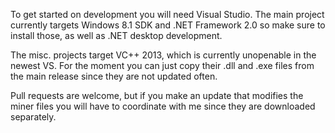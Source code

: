 To get started on development you will need Visual Studio. The main project currently targets Windows 8.1 SDK and .NET Framework 2.0 so make sure to install those, as well as .NET desktop development.

The misc. projects target VC++ 2013, which is currently unopenable in the newest VS. For the moment you can just copy their .dll and .exe files from the main release since they are not updated often.

Pull requests are welcome, but if you make an update that modifies the miner files you will have to coordinate with me since they are downloaded separately.